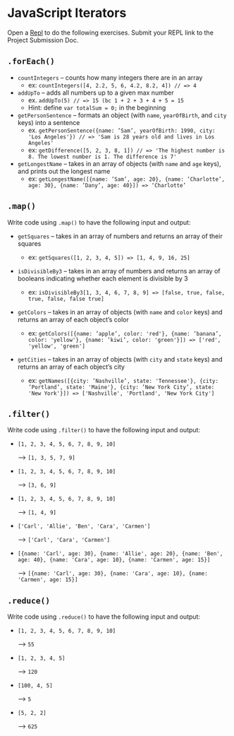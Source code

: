# JavaScript Iterators

Open a [Repl](repl.it/languages/javascript) to do the following exercises. Submit your REPL link to the Project Submission Doc.

## `.forEach()`
- `countIntegers` – counts how many integers there are in an array
	- ex: `countIntegers([4, 2.2, 5, 6, 4.2, 8.2, 4]) // => 4`
- `addUpTo` – adds all numbers up to a given max number
	- ex. `addUpTo(5) // => 15 (bc 1 + 2 + 3 + 4 + 5 = 15`
	- Hint: define `var totalSum = 0;` in the beginning
- `getPersonSentence` – formats an object (with `name`, `yearOfBirth`, and `city` keys) into a sentence
	- ex. `getPersonSentence({name: ’Sam’, yearOfBirth: 1990, city: 'Los Angeles'}) // => 'Sam is 28 years old and lives in Los Angeles'`
	- ex: `getDifference([5, 2, 3, 8, 1]) // => 'The highest number is 8. The lowest number is 1. The difference is 7'`
- `getLongestName` – takes in an array of objects (with `name` and `age` keys), and prints out the longest name
	- ex: `getLongestName([{name: ’Sam’, age: 20}, {name: ’Charlotte’, age: 30}, {name: ’Dany’, age: 40}]) => ‘Charlotte’`

## `.map()`
Write code using `.map()` to have the following input and output:

- `getSquares` – takes in an array of numbers and returns an array of their squares
  - ex: `getSquares([1, 2, 3, 4, 5]) => [1, 4, 9, 16, 25]`
  
- `isDivisibleBy3` – takes in an array of numbers and returns an array of booleans indicating whether each element is divisible by 3
  - ex: `isDivisibleBy3[1, 3, 4, 6, 7, 8, 9] => [false, true, false, true, false, false true]`
  
- `getColors` – takes in an array of objects (with `name` and `color` keys) and returns an array of each object’s color
  - ex: `getColors([{name: ’apple’, color: 'red'}, {name: ’banana’, color: 'yellow'}, {name: ’kiwi’, color: 'green'}]) => ['red', 'yellow', 'green']`
  
- `getCities` – takes in an array of objects (with `city` and `state` keys) and returns an array of each object’s city
  - ex: `getNames([{city: ’Nashville’, state: 'Tennessee'}, {city: ’Portland’, state: 'Maine'}, {city: ’New York City’, state: 'New York'}]) => ['Nashville', 'Portland', 'New York City']`

## `.filter()`
Write code using `.filter()` to have the following input and output:

- `[1, 2, 3, 4, 5, 6, 7, 8, 9, 10]` 

  --> `[1, 3, 5, 7, 9]`
- `[1, 2, 3, 4, 5, 6, 7, 8, 9, 10]` 
  
  --> `[3, 6, 9]`
- `[1, 2, 3, 4, 5, 6, 7, 8, 9, 10]` 
  
  --> `[1, 4, 9]`
- `['Carl', 'Allie', 'Ben', 'Cara', 'Carmen']` 
  
  --> `['Carl', 'Cara', 'Carmen']`
- `[{name: 'Carl', age: 30}, {name: 'Allie', age: 20}, {name: 'Ben', age: 40}, {name: 'Cara', age: 10}, {name: 'Carmen', age: 15}]` 
  
  --> `[{name: 'Carl', age: 30}, {name: 'Cara', age: 10}, {name: 'Carmen', age: 15}]`

## `.reduce()`
Write code using `.reduce()` to have the following input and output:

- `[1, 2, 3, 4, 5, 6, 7, 8, 9, 10]` 

  --> `55`
- `[1, 2, 3, 4, 5]` 

  --> `120`
- `[100, 4, 5]` 

  --> `5`
- `[5, 2, 2]` 

  --> `625`
